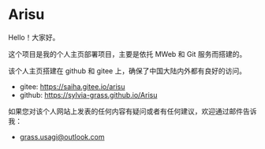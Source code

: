 # Arisu

Hello！大家好。

这个项目是我的个人主页部署项目，主要是依托 MWeb 和 Git 服务而搭建的。

该个人主页搭建在 github 和 gitee 上，确保了中国大陆内外都有良好的访问。
* gitee: https://saiha.gitee.io/arisu
* github: https://sylvia-grass.github.io/Arisu

如果您对该个人网站上发表的任何内容有疑问或者有任何建议，欢迎通过邮件告诉我：

* grass.usagi@outlook.com
